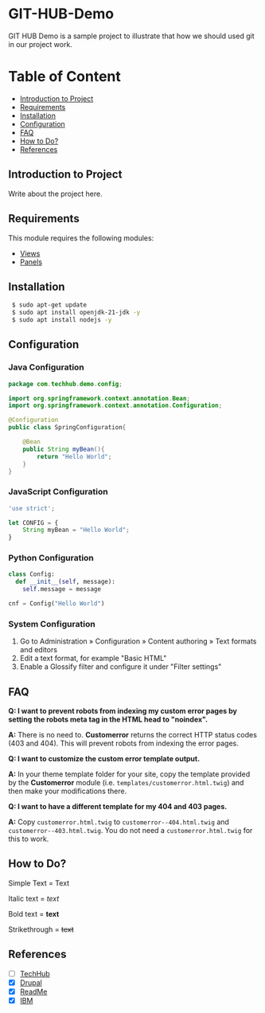 # GIT-HUB-Demo

GIT HUB Demo is a sample project to illustrate that how we should used git in our project work.

# Table of Content

- [Introduction to Project](#introduction)
- [Requirements](#requirements)
- [Installation](#installation)
- [Configuration](#configuration)
- [FAQ](#faq)
- [How to Do?](#howtodo)
- [References](#references)

<a name='introduction'></a>

## Introduction to Project

Write about the project here.

<a name='requirements'></a>

## Requirements

This module requires the following modules:

- [Views](https://www.some.com/path/here)
- [Panels](https://www.some.com/path/here)

<a name='installation'></a>

## Installation

```sh
 $ sudo apt-get update
 $ sudo apt install openjdk-21-jdk -y
 $ sudo apt install nodejs -y
```

<a name='configuration'></a>

## Configuration

### Java Configuration

```java
package com.techhub.demo.config;

import org.springframework.context.annotation.Bean;
import org.springframework.context.annotation.Configuration;

@Configuration
public class SpringConfiguration{

    @Bean
    public String myBean(){
        return "Hello World";
    }
}
```

### JavaScript Configuration

```javascript
'use strict';

let CONFIG = {
    String myBean = "Hello World";
}
```

### Python Configuration

```python
class Config:
  def __init__(self, message):
    self.message = message

cnf = Config("Hello World")
```

### System Configuration

1. Go to Administration » Configuration » Content authoring » Text formats
   and editors
1. Edit a text format, for example "Basic HTML"
1. Enable a Glossify filter and configure it under "Filter settings"

<a name='faq'></a>

## FAQ

**Q: I want to prevent robots from indexing my custom error pages by
setting the robots meta tag in the HTML head to "noindex".**

**A:** There is no need to. **Customerror** returns the correct HTTP
status codes (403 and 404). This will prevent robots from indexing the
error pages.

**Q: I want to customize the custom error template output.**

**A:** In your theme template folder for your site, copy the template
provided by the **Customerror** module
(i.e. `templates/customerror.html.twig`) and then make your
modifications there.

**Q: I want to have a different template for my 404 and 403 pages.**

**A:** Copy `customerror.html.twig` to
`customerror--404.html.twig` and `customerror--403.html.twig`. You
do not need a `customerror.html.twig` for this to work.

<a name='howtodo'></a>

## How to Do?

Simple Text = Text

Italic text = _text_

Bold text = **text**

Strikethrough = ~~text~~

<a name='references'></a>

## References

- [ ] [TechHub]
- [x] [Drupal]
- [x] [ReadMe]
- [x] [IBM]

[TechHub]: https://www.youtube.com/@TechEduHub
[Drupal]: https://www.drupal.org/docs/develop/managing-a-drupalorg-theme-module-or-distribution-project/documenting-your-project/readmemd-template
[ReadMe]: https://github.com/othneildrew/Best-README-Template/blob/main/README.md
[IBM]: https://dataplatform.cloud.ibm.com/docs/content/wsj/analyze-data/markd-jupyter.html?context=cpdaas
